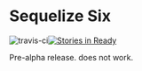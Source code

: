 # Sequelize Six
![travis-ci](https://travis-ci.org/ConciergeAuctions/sequelize-six.svg?branch=master)[![Stories in Ready](https://badge.waffle.io/ConciergeAuctions/sequelize-six.svg?label=ready&title=Ready)](http://waffle.io/ConciergeAuctions/sequelize-six)

Pre-alpha release. does not work. 